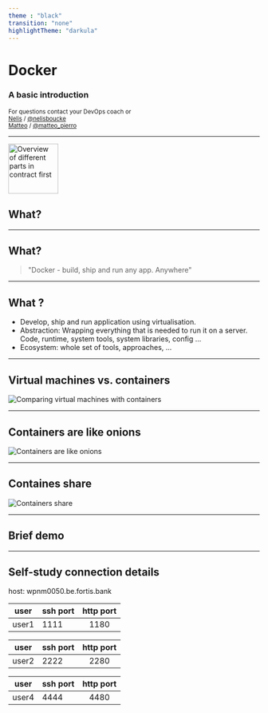 ```yaml
---
theme : "black"
transition: "none"
highlightTheme: "darkula"
---
```


# Docker

### A basic introduction

<small>For questions contact your DevOps coach or <br> [Nelis](mailto:nelis.boucke@bnpparibasfortis.be) / [@nelisboucke](http://twitter.com/nelisboucke)<br>[Matteo](mailto:matteo.pierro@bnpparibasfortis.be) / [@matteo_pierro](http://twitter.com/@matteo_pierro)</small>

---

<img width="100" data-src="img/question.png" alt="Overview of different parts in contract first" style="background:none; border:none; box-shadow:none;">

## What?

---

## What?

> "Docker - build, ship and run any app. Anywhere"

---

## What ?

- Develop, ship and run application using virtualisation.
- Abstraction: Wrapping everything that is needed to run it on a server. Code, runtime, system tools, system libraries, config ...
- Ecosystem: whole set of tools, approaches, ...

---

## Virtual machines vs. containers

<img data-src="img/vm-vs-container.png" alt="Comparing virtual machines with containers"/>

---

## Containers are like onions

<img data-src="img/containers-onions.png" alt="Containers are like onions">


---

## Containes share

<img data-src="img/containers-share.png" alt="Containers share">

---

## Brief demo

---

## Self-study connection details

host: wpnm0050.be.fortis.bank

| user  | ssh port | http port |
|-------|----------|:---------:|
| user1 | 1111     |    1180   |

| user  | ssh port | http port |
|-------|----------|:---------:|
| user2 | 2222     |    2280   |

| user  | ssh port | http port |
|-------|----------|:---------:|
| user4 | 4444     |    4480   |


